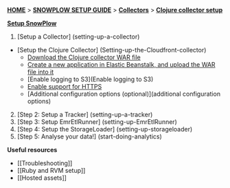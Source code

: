 [**HOME**](Home) > [**SNOWPLOW SETUP GUIDE**](Setting-up-SnowPlow) > [**Collectors**](Setting-up-a-Collector) > [**Clojure collector setup**](setting-up-the-clojure-collector)

[**Setup SnowPlow**](Setting-up-SnowPlow)  

1. [Setup a Collector] (setting-up-a-collector)  
  - [Setup the Clojure Collector] (Setting-up-the-Cloudfront-collector)     
    - [Download the Clojure collector WAR file](Download-the-Clojure-collector-WAR-file-or-compile-it-from-source)  
    - [Create a new application in Elastic Beanstalk, and upload the WAR file into it](Create-a-new-application-in-Elastic-Beanstalk-and-upload-the-WAR-file-into-it) 
    - [Enable logging to S3](Enable logging to S3) 
    - [Enable support for HTTPS](Enable-support-for-HTTPS) 
    - [Additional configuration options (optional)](additional configuration options) 
2. [Step 2: Setup a Tracker] (setting-up-a-tracker)  
3. [Step 3: Setup EmrEtlRunner] (setting-up-EmrEtlRunner)  
4. [Step 4: Setup the StorageLoader] (setting-up-storageloader)  
5. [Step 5: Analyse your data!] (start-doing-analytics)  

**Useful resources**  

- [[Troubleshooting]]  
- [[Ruby and RVM setup]]  
- [[Hosted assets]] 